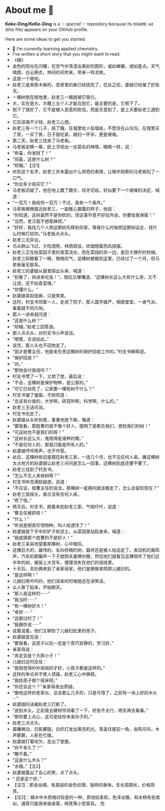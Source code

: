 # About me 👋


**Keke-Ding/KeKe-Ding** is a ✨ _special_ ✨ repository because its `README.md` (this file) appears on your GitHub profile.

Here are some ideas to get you started:

- 🌱 I’m currently learning applied chemistry.
- I've written a short story that you might want to read.
- 《楠》
- 金色的阳光在闪耀，在空气中荡漾出美妙的图形，或如蝉翼，或如星点。天气晴朗，白云换衣，林间的风吹来，带来一阵凉爽。
- 这是一个坡地。
- 赵老三是来拣木柴的，库房里的柴已经烧完了，在此之前，婆娘已经催了好些天。
- 一棵树倒在坡地里，赵老三一眼就被它吸引。
- 大，实在是大，大概三五个人才能合抱它，最主要的是，它倒下了。
- 倒下了就好了，它不是被人恶意的砍伐，而是天意到了，是上天要赵老三遇到它。
- 它应该值不少钱，赵老三心想。
- 赵老三有一个儿子，结了婚，在城里给人贴墙纸，不愿住在山沟沟，在城里买了房，一买了房，日子就吃紧，媳妇一怀孕，更是艰难。
- 第二天，赵老三找来了马老板。
- 马老板定睛一看，脸上浮现出一丝莫名的神情，眼睛一转，说：
- “恭喜，你发财了！”
- “同喜，这是什么树？”
- “桢楠。”【注1】
- 听到这个名字，赵老三并未露出什么惊奇的表情，让暗中观察的马老板松了一口气。
- “你出多少钱买它？“
- 马老板迟疑了，他在地上踱了踱步，咬牙切齿，好似要下一个艰难的决定，喊道：
- “一百万！我给你一百万！不过，我有一个条件。”
- 马老板微微接近赵老三，一副推心置腹的样子，他说：
- “你知道，这树虽然不是你砍的，但这事毕竟不好往外说，你要给我保密！”
- “当然，老汉我不想惹麻烦。”
- “好好，我找几个人把这颗树先移到你家，等我什么时候把这颗树运走，钱什么时候打给你。”马老板点点头。
- 赵老三无异议。
- 鸟从群山飞过，夕阳洒照，林荫斑驳，炊烟随着西风摇摆。
- 赵老三正在给菜园子里的青菜浇水，而在菜园的另一边，是巨大狰狞的桢楠，赵老三斜眼看了一眼，微微叹气，这棵树被搬到这里，已经过了一个月，但马老板毫无联系。
- 赵老三的婆娘从屋里探出头来，喊道：
- “别看了，快进来吃饭！”，随后又嘟囔道，“这棵树长这么大有什么用，又不让烧，还不如青菜哩。”
- “你懂什么。“
- 赵婆娘拿起饭碗，只是笑笑。
- 这时，村支书领着一人，走进了院子，那人国字威严，相貌堂堂，一身气派，看着就不同凡响。
- 那人一进来就问道：
- “这是什么树？”
- “桢楠。”赵老三回答道。
- 那人点点头，对村支书小声说话。
- “嗯嗯，合该如此。”
- 说完，那人头也不回地走了。
- “刚才是曹主任，他是来负责这棵树的保护回收工作的。”村支书解释道。
- “保护回收？”
- “对。”
- “那他会付我钱吗？“
- 村支书愣了一下，又想了想，最后说：
- “不会，这棵树是保护物种，是公家的。”
- “可它已经死了，公家要一棵死树干什么？”
- 村支书皱了皱眉，不耐烦道：
- “总该有价值的，大学啊，研究所啊，科学啊，什么的。”
- 赵老三无话可说。
- 村支书也走了。
- 赵婆娘从头听到尾，重重地放下碗，嚷道：
- “要我看，那姓曹的就不像个好人，摆明了是欺负我们，想抢我们的树！”
- “可这树也不是我们的呀！”
- “这树长这么大，鬼晓得是谁种的嘞。”
- “不是任何人的，那就只能是所有人的。”
- 赵婆娘哼哼两声，也不作答。
- 此后，这棵树依旧是摆在赵老三家，一连几个月，也不见任何人来。嫌这棵树太占地方的赵婆娘让赵老三问问是怎么一回事，这棵树到底还要不要了。
- 赵老三找到了村支书。
- “怎么不见人来收树呀？”
- 村支书听完满脸疑惑，说道：
- “不应该，按曹主任的说法，那棵树一星期内就该搬走了，怎么会留到现在？”
- 赵老三摇摇头，表示没有任何人来。
- “奇了怪。”
- 两天后，村支书，跑着来到赵老三家，气喘吁吁，说道：
- “曹主任被抓啦！”
- “什么！”
- “听说是倒卖珍惜物种，叫人给逮住了！”
- 赵婆娘放下手中的铲子和泥土，从菜园里站起身来，喊道：
- “我就猜那个姓曹的不是好人！”
- 赵老三呆呆地望着那棵树，心中暗叹。
- 这棵巨大的，雄伟的，名叫桢楠的树，最终还是被人给运走了。发动机的轰鸣声，汽车的颠簸声一下子就把夫妻俩吵醒，然后他们就看见这棵陪伴了他们近半年的树，被装上大货车，慢慢消失在他们的视线里。
- 十天后，夫妇俩来到了亲家母家，他们是换替来照顾儿媳妇的。
- “是这样啊！”
- 儿媳妇笑吟吟的，他们进来的时候她还在讲笑话。
- 众人聚了起来，开始聊天。
- “那人是这样的······”
- “我当时······”
- “有一棵树好大！”
- “幸好······”
- “这都过时了！”
- “我跟你说······”
- 说着说着，他们又聊到了儿媳妇肚里的孩子。
- 赵婆娘首先说：
- “要我看，这孩子以后一定是个乖巧安静的，学习好。”
- 亲家母说：
- “肯定会是个大胖小子！”
- 儿媳妇这时反驳：
- “我倒觉得吵吵闹闹的才好，小孩子都是这样的。”
- 这样的争论并不使人烦躁，赵老三心中微顿。
- “我给孩子做个摇床吧。”
- “你还会这个？”亲家母发出质疑。
- “像他这样的老家伙，总会那么几手的，只是可惜了，之前有一块上好的木头···”
- 赵婆娘的话被赵老三打断了。
- “说到木头，之前我去建材市场看了一下，好些不太行，明天再去看看。”
- “那你要上点心，这可是给你未来孙子的。”
- 赵老三点点头。
- 晨曦微动，日影朦胧，白炽灯发出黄亮的光，笼盖住屋前一角，虫鸣鸟叫，木声簌簌，人影在忙碌。
- 赵婆娘打着哈欠，走出了堂屋。
- “你干多久了？”
- “睡不着。”
- “这是什么木头？”
- “水楠。”【注2】
- 赵婆娘露出了会心的笑，点了点头。
- “ 还是这个好。”
- 【注1】：即金丝楠，有美丽的金色纹理，独特的香味，生长周期长，价格昂贵。
- 【注2】：楠木中木质相对较差的一种，质地较柔软，色泽淡雅，和水杨有些类似，通常只能用来做桌案，椅凳等小型家具。
完
